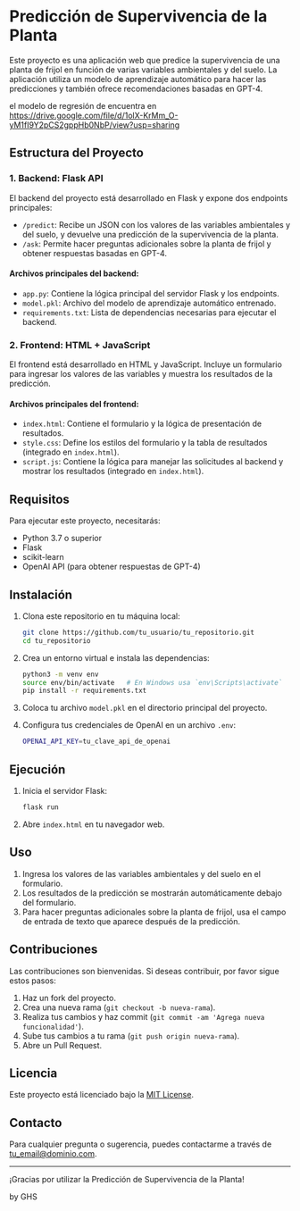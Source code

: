 # Predicción de Supervivencia de la Planta

Este proyecto es una aplicación web que predice la supervivencia de una planta de frijol en función de varias variables ambientales y del suelo. La aplicación utiliza un modelo de aprendizaje automático para hacer las predicciones y también ofrece recomendaciones basadas en GPT-4.

el modelo de regresión de encuentra en https://drive.google.com/file/d/1olX-KrMm_O-yM1fI9Y2pCS2gppHb0NbP/view?usp=sharing

## Estructura del Proyecto

### 1. Backend: Flask API

El backend del proyecto está desarrollado en Flask y expone dos endpoints principales:

- `/predict`: Recibe un JSON con los valores de las variables ambientales y del suelo, y devuelve una predicción de la supervivencia de la planta.
- `/ask`: Permite hacer preguntas adicionales sobre la planta de frijol y obtener respuestas basadas en GPT-4.

#### Archivos principales del backend:

- `app.py`: Contiene la lógica principal del servidor Flask y los endpoints.
- `model.pkl`: Archivo del modelo de aprendizaje automático entrenado.
- `requirements.txt`: Lista de dependencias necesarias para ejecutar el backend.

### 2. Frontend: HTML + JavaScript

El frontend está desarrollado en HTML y JavaScript. Incluye un formulario para ingresar los valores de las variables y muestra los resultados de la predicción.

#### Archivos principales del frontend:

- `index.html`: Contiene el formulario y la lógica de presentación de resultados.
- `style.css`: Define los estilos del formulario y la tabla de resultados (integrado en `index.html`).
- `script.js`: Contiene la lógica para manejar las solicitudes al backend y mostrar los resultados (integrado en `index.html`).

## Requisitos

Para ejecutar este proyecto, necesitarás:

- Python 3.7 o superior
- Flask
- scikit-learn
- OpenAI API (para obtener respuestas de GPT-4)

## Instalación

1. Clona este repositorio en tu máquina local:
    ```bash
    git clone https://github.com/tu_usuario/tu_repositorio.git
    cd tu_repositorio
    ```

2. Crea un entorno virtual e instala las dependencias:
    ```bash
    python3 -m venv env
    source env/bin/activate   # En Windows usa `env\Scripts\activate`
    pip install -r requirements.txt
    ```

3. Coloca tu archivo `model.pkl` en el directorio principal del proyecto.

4. Configura tus credenciales de OpenAI en un archivo `.env`:
    ```bash
    OPENAI_API_KEY=tu_clave_api_de_openai
    ```

## Ejecución

1. Inicia el servidor Flask:
    ```bash
    flask run
    ```

2. Abre `index.html` en tu navegador web.

## Uso

1. Ingresa los valores de las variables ambientales y del suelo en el formulario.
2. Los resultados de la predicción se mostrarán automáticamente debajo del formulario.
3. Para hacer preguntas adicionales sobre la planta de frijol, usa el campo de entrada de texto que aparece después de la predicción.

## Contribuciones

Las contribuciones son bienvenidas. Si deseas contribuir, por favor sigue estos pasos:

1. Haz un fork del proyecto.
2. Crea una nueva rama (`git checkout -b nueva-rama`).
3. Realiza tus cambios y haz commit (`git commit -am 'Agrega nueva funcionalidad'`).
4. Sube tus cambios a tu rama (`git push origin nueva-rama`).
5. Abre un Pull Request.

## Licencia

Este proyecto está licenciado bajo la [MIT License](LICENSE).

## Contacto

Para cualquier pregunta o sugerencia, puedes contactarme a través de [tu_email@dominio.com](mailto:cgioidalgo@gmail.com).

---

¡Gracias por utilizar la Predicción de Supervivencia de la Planta! 

by GHS
